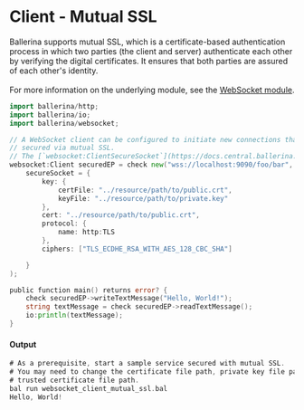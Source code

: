 # Client - Mutual SSL

 Ballerina supports mutual SSL, which is a certificate-based authentication
 process in which two parties (the client and server) authenticate each other by
 verifying the digital certificates. It ensures that both parties are assured
 of each other's identity.<br/><br/>
 For more information on the underlying module, 
 see the [WebSocket module](https:docs.central.ballerina.io/ballerina/websocket/latest/).

```go
import ballerina/http;
import ballerina/io;
import ballerina/websocket;

// A WebSocket client can be configured to initiate new connections that are
// secured via mutual SSL.
// The [`websocket:ClientSecureSocket`](https://docs.central.ballerina.io/ballerina/websocket/latest/records/ClientSecureSocket) record provides the SSL-related configurations.
websocket:Client securedEP = check new("wss://localhost:9090/foo/bar",
    secureSocket = {
        key: {
            certFile: "../resource/path/to/public.crt",
            keyFile: "../resource/path/to/private.key"
        },
        cert: "../resource/path/to/public.crt",
        protocol: {
            name: http:TLS
        },
        ciphers: ["TLS_ECDHE_RSA_WITH_AES_128_CBC_SHA"]

    }
);

public function main() returns error? {
    check securedEP->writeTextMessage("Hello, World!");
    string textMessage = check securedEP->readTextMessage();
    io:println(textMessage);
}
```

#### Output

```go
# As a prerequisite, start a sample service secured with mutual SSL.
# You may need to change the certificate file path, private key file path, and
# trusted certificate file path.
bal run websocket_client_mutual_ssl.bal
Hello, World!
```